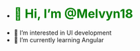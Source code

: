 - <h1 style="color: green;">👋 Hi, I’m @Melvyn18</h1>
- 👀 I’m interested in UI development
- 🌱 I’m currently learning Angular


<!---
Melvyn18/Melvyn18 is a ✨ special ✨ repository because its `README.md` (this file) appears on your GitHub profile.
You can click the Preview link to take a look at your changes.
--->
